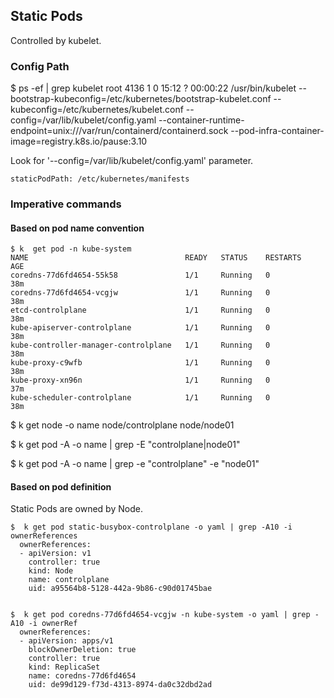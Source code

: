 ## Static Pods

Controlled by kubelet.

### Config Path

$ ps -ef | grep kubelet
root        4136       1  0 15:12 ?        00:00:22 /usr/bin/kubelet --bootstrap-kubeconfig=/etc/kubernetes/bootstrap-kubelet.conf --kubeconfig=/etc/kubernetes/kubelet.conf --config=/var/lib/kubelet/config.yaml --container-runtime-endpoint=unix:///var/run/containerd/containerd.sock --pod-infra-container-image=registry.k8s.io/pause:3.10

Look for '--config=/var/lib/kubelet/config.yaml' parameter.

```
staticPodPath: /etc/kubernetes/manifests
```

### Imperative commands

#### Based on pod name convention 

```
$ k  get pod -n kube-system
NAME                                   READY   STATUS    RESTARTS   AGE
coredns-77d6fd4654-55k58               1/1     Running   0          38m
coredns-77d6fd4654-vcgjw               1/1     Running   0          38m
etcd-controlplane                      1/1     Running   0          38m
kube-apiserver-controlplane            1/1     Running   0          38m
kube-controller-manager-controlplane   1/1     Running   0          38m
kube-proxy-c9wfb                       1/1     Running   0          38m
kube-proxy-xn96n                       1/1     Running   0          37m
kube-scheduler-controlplane            1/1     Running   0          38m

```

$ k get node -o name
node/controlplane
node/node01

$ k get pod -A -o name | grep -E "controlplane|node01"

$ k get pod -A -o name | grep -e "controlplane" -e "node01"

#### Based on pod definition

Static Pods are owned by Node.

```
$  k get pod static-busybox-controlplane -o yaml | grep -A10 -i ownerReferences
  ownerReferences:
  - apiVersion: v1
    controller: true
    kind: Node
    name: controlplane
    uid: a95564b8-5128-442a-9b86-c90d01745bae


$  k get pod coredns-77d6fd4654-vcgjw -n kube-system -o yaml | grep -A10 -i ownerRef
  ownerReferences:
  - apiVersion: apps/v1
    blockOwnerDeletion: true
    controller: true
    kind: ReplicaSet
    name: coredns-77d6fd4654
    uid: de99d129-f73d-4313-8974-da0c32dbd2ad
```




